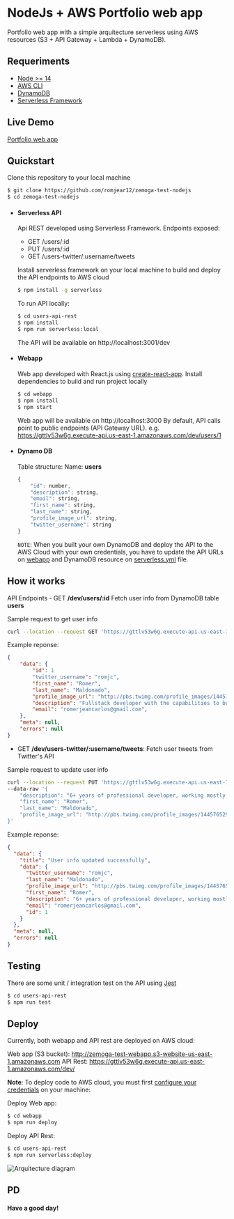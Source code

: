 # NodeJs + AWS Portfolio web app

Portfolio web app with a simple arquitecture serverless using AWS resources (S3 + API Gateway + Lambda + DynamoDB).

## Requeriments

- [Node >= 14](https://nodejs.org/es/)
- [AWS CLI](https://aws.amazon.com/cli/)
- [DynamoDB](https://aws.amazon.com/dynamodb/)
- [Serverless Framework](https://www.serverless.com/framework/docs)

## Live Demo

[Portfolio web app](https://s3.aws.com)

## Quickstart

Clone this repository to your local machine

```bash
$ git clone https://github.com/romjear12/zemoga-test-nodejs
$ cd zemoga-test-nodejs
```

- #### Serverless API

  Api REST developed using Serverless Framework. Endpoints exposed:

  - GET /users/:id
  - PUT /users/:id
  - GET /users-twitter/:username/tweets

  Install serverless framework on your local machine to build and deploy the API endpoints to AWS cloud

  ```bash
  $ npm install -g serverless
  ```

  To run API locally:

  ```bash
  $ cd users-api-rest
  $ npm install
  $ npm run serverless:local
  ```

  The API will be available on http://localhost:3001/dev

- #### Webapp
  Web app developed with React.js using [create-react-app](https://create-react-app.dev/). Install dependencies to build and run project locally
  ```bash
  $ cd webapp
  $ npm install
  $ npm start
  ```
  Web app will be available on http://localhost:3000
  By default, API calls point to public endpoints (API Gateway URL). e.g. https://gttlv53w6g.execute-api.us-east-1.amazonaws.com/dev/users/1
- #### Dynamo DB
  Table structure:
  Name: **users**
  ```js
  {
      "id": number,
      "description": string,
      "email": string,
      "first_name": string,
      "last_name": string,
      "profile_image_url": string,
      "twitter_username": string
  }
  ```
  `NOTE`: When you built your own DynamoDB and deploy the API to the AWS Cloud with your own credentials, you have to update the API URLs on [webapp](https://github.com/romjear12/zemoga-test-nodejs/blob/main/webapp/src/App.js) and DynamoDB resource on [serverless.yml](https://github.com/romjear12/zemoga-test-nodejs/blob/main/users-api-rest/serverless.yml) file.

## How it works

API Endpoints - GET **/dev/users/:id** Fetch user info from DynamoDB table **users**

Sample request to get user info

```bash
curl --location --request GET 'https://gttlv53w6g.execute-api.us-east-1.amazonaws.com/dev/users/1'
```

Example reponse:

```json
{
    "data": {
        "id": 1
        "twitter_username": "romjc",
        "first_name": "Romer",
        "last_name": "Maldonado",
        "profile_image_url": "http://pbs.twimg.com/profile_images/1445765299974795279/ExVMkDHG_normal.jpg",
        "description": "Fullstack developer with the capabilities to build tech solutions, always keeping in mind good practices to write clean code and usable features to end-users.",
        "email": "romerjeancarlos@gmail.com",
    },
    "meta": null,
    "errors": null
}
```

- GET **/dev/users-twitter/:username/tweets**: Fetch user tweets from Twitter's API

Sample request to update user info

```bash
curl --location --request PUT 'https://gttlv53w6g.execute-api.us-east-1.amazonaws.com/dev/users/1' --header 'Content-Type: application/json' \
--data-raw '{
    "description": "6+ years of professional developer, working mostly as front-end developer with JavaScript, HTML5, CSS, React/Redux, React Native, also with back-end background in Node.js, Express, SQL and NoSQL databases. Really passionate about the Javascript ecosystem in general.My approach is always towards being the best coworker in any team I’m part of, improving both sides of my professional and personal self: problem solving and teamwork in order to be the best developer in the field.",
    "first_name": "Romer",
    "last_name": "Maldonado",
    "profile_image_url": "http://pbs.twimg.com/profile_images/1445765299974795279/ExVMkDHG_normal.jpg"
}'
```

Example reponse:

```json
{
  "data": {
    "title": "User info updated successfully",
    "data": {
      "twitter_username": "romjc",
      "last_name": "Maldonado",
      "profile_image_url": "http://pbs.twimg.com/profile_images/1445765299974795279/ExVMkDHG_normal.jpg",
      "first_name": "Romer",
      "description": "6+ years of professional developer, working mostly as front-end developer with JavaScript, HTML5, CSS, React/Redux, React Native, also with back-end background in Node.js, Express, SQL and NoSQL databases. Really passionate about the Javascript ecosystem in general.My approach is always towards being the best coworker in any team I’m part of, improving both sides of my professional and personal self: problem solving and teamwork in order to be the best developer in the field.",
      "email": "romerjeancarlos@gmail.com",
      "id": 1
    }
  },
  "meta": null,
  "errors": null
}
```

## Testing

There are some unit / integration test on the API using [Jest](https://jestjs.io/)

```bash
$ cd users-api-rest
$ npm run test
```

## Deploy

Currently, both webapp and API rest are deployed on AWS cloud:

Web app (S3 bucket): http://zemoga-test-webapp.s3-website-us-east-1.amazonaws.com
API Rest: https://gttlv53w6g.execute-api.us-east-1.amazonaws.com/dev/

**Note**: To deploy code to AWS cloud, you must first [configure your credentials](https://docs.aws.amazon.com/cli/latest/userguide/cli-chap-configure.html) on your machine:

Deploy Web app:

```bash
$ cd webapp
$ npm run deploy
```

Deploy API Rest:

```bash
$ cd users-api-rest
$ npm run serverless:deploy
```

![Arquitecture diagram](https://zemoga-test-webapp.s3.amazonaws.com/webapp.drawio.png)

## PD

#### Have a good day!
